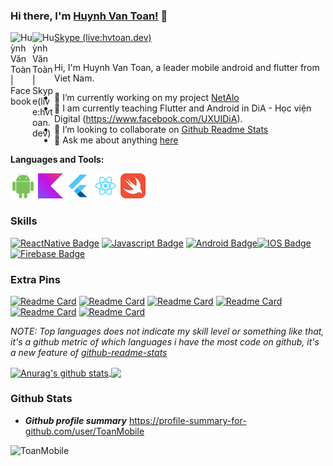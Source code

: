 ### Hi there, I'm [Huynh Van Toan!](https://github.com/ToanMobile) 👋
<a href="https://www.facebook.com/VanToanIT/">
  <img align="left" alt="Huỳnh Văn Toàn | Facebook" width="35px" src="https://upload.wikimedia.org/wikipedia/commons/thumb/c/c2/F_icon.svg/534px-F_icon.svg.png" />
</a>
<a href="skype:live:hvtoan.dev?chat">
  <img align="left" alt="Huỳnh Văn Toàn | Skype(live:hvtoan.dev)" width="35px" src="https://upload.wikimedia.org/wikipedia/commons/6/60/Skype_logo_%282019%E2%80%93present%29.svg"/>
  Skype (live:hvtoan.dev)
</a>
<br />
<br />

Hi, I'm Huynh Van Toan, a leader mobile android and flutter from Viet Nam.

- 🔭 I’m currently working on my project [NetAlo](https://play.google.com/store/apps/details?id=com.netacom.netalo)
- 🌱 I am currently teaching Flutter and Android in DiA - Học viện Digital (https://www.facebook.com/UXUIDiA).
- 👯 I’m looking to collaborate on [Github Readme Stats](https://github.com/ToanMobile/ToanMobile)
- 💬 Ask me about anything [here](https://github.com/ToanMobile/ToanMobile/issues)

**Languages and Tools:**  

<code><img height="40" src="https://raw.githubusercontent.com/github/explore/80688e429a7d4ef2fca1e82350fe8e3517d3494d/topics/android/android.png"></code>
<code><img height="40" src="https://raw.githubusercontent.com/github/explore/80688e429a7d4ef2fca1e82350fe8e3517d3494d/topics/kotlin/kotlin.png"></code>
<code><img height="40" src="https://raw.githubusercontent.com/github/explore/cebd63002168a05a6a642f309227eefeccd92950/topics/flutter/flutter.png"></code>
<code><img height="40" src="https://raw.githubusercontent.com/github/explore/80688e429a7d4ef2fca1e82350fe8e3517d3494d/topics/react-native/react-native.png"></code>
<code><img height="40" src="https://raw.githubusercontent.com/github/explore/80688e429a7d4ef2fca1e82350fe8e3517d3494d/topics/swift/swift.png"></code>    

### Skills

[![ReactNative Badge](https://img.shields.io/badge/-ReactNative-61DBFB?style=for-the-badge&labelColor=black&logo=react&logoColor=61DBFB)](#) [![Javascript Badge](https://img.shields.io/badge/-Flutter-007acc?style=for-the-badge&labelColor=black&logo=flutter&logoColor=007acc)](#) [![Android Badge](https://img.shields.io/badge/-Android-3C8749?style=for-the-badge&labelColor=black&logo=android&logoColor=3C8749)](#)[![IOS Badge](https://img.shields.io/badge/-IOS-fa6b23?style=for-the-badge&labelColor=black&logo=ios&logoColor=fa6b23)](#)[![Firebase Badge](https://img.shields.io/badge/-Firebase-e69514?style=for-the-badge&labelColor=black&logo=firebase&logoColor=ffa500)](#)

### Extra Pins

[![Readme Card](https://github-readme-stats.vercel.app/api/pin/?username=ToanMobile&repo=GiaoTrinh&theme=blueberry)](https://github.com/ToanMobile/GiaoTrinh)
[![Readme Card](https://github-readme-stats.vercel.app/api/pin/?username=ToanMobile&repo=BaseCoreFlutter&theme=blueberry)](https://github.com/ToanMobile/BaseCoreFlutter)
[![Readme Card](https://github-readme-stats.vercel.app/api/pin/?username=ToanMobile&repo=BaseCoreKotlin&theme=blueberry)](https://github.com/ToanMobile/BaseCoreKotlin)
[![Readme Card](https://github-readme-stats.vercel.app/api/pin/?username=ToanMobile&repo=NetAloSDKAndroid&theme=blueberry)](https://github.com/ToanMobile/NetAloSDKAndroid)
[![Readme Card](https://github-readme-stats.vercel.app/api/pin/?username=ToanMobile&repo=NetAloSDKFlutter&theme=blueberry)](https://github.com/ToanMobile/NetAloSDKFlutter)
[![Readme Card](https://github-readme-stats.vercel.app/api/pin/?username=ToanMobile&repo=NetAloSDKReactNative&theme=blueberry)](https://github.com/ToanMobile/NetAloSDKReactNative)
<!--- 
  if you have forked this to use on your profile, 
  Change the `github-readme-stats.anuraghazra1.vercel.app` to `github-readme-stats.vercel.app` 
--->

<!-- Change the `github-readme-stats.anuraghazra1.vercel.app` to `github-readme-stats.vercel.app`  -->

*NOTE: Top languages does not indicate my skill level or something like that, it's a github metric of which languages i have the most code on github, it's a new feature of [github-readme-stats](https://github.com/ToanMobile/ToanMobile/issues)*


<a href="https://github.com/ToanMobile/ToanMobile">
  <img align="center" src="https://github-readme-stats.anuraghazra1.vercel.app/api?username=ToanMobile&include_all_commits=true&show_icons=true&theme=radical" alt="Anurag's github stats" />
</a>
<a href="https://github.com/ToanMobile/ToanMobile">
  <!-- Change the `github-readme-stats.anuraghazra1.vercel.app` to `github-readme-stats.vercel.app`  -->
  <img align="center" src="https://github-readme-stats.anuraghazra1.vercel.app/api/top-langs/?username=ToanMobile&layout=compact&theme=radical" />
</a>

### Github Stats

- ***Github profile summary*** <a href="https://profile-summary-for-github.com/user/ToanMobile">https://profile-summary-for-github.com/user/ToanMobile</a>

<p>
<img src="https://github-readme-streak-stats.herokuapp.com/?user=ToanMobile&theme=blueberry" alt="ToanMobile"/>
</p>


